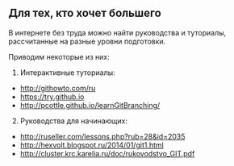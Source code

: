 ## **Для тех, кто хочет большего**

В интернете без труда можно найти руководства и туториалы, рассчитанные на разные уровни подготовки. 

Приводим некоторые из них: 
1. Интерактивные туториалы: 
- http://githowto.com/ru
- https://try.github.io
- http://pcottle.github.io/learnGitBranching/
2. Руководства для начинающих: 
- http://ruseller.com/lessons.php?rub=28&id=2035
- http://hexvolt.blogspot.ru/2014/01/git­1.html
- http://cluster.krc.karelia.ru/doc/rukovodstvo_GIT.pdf